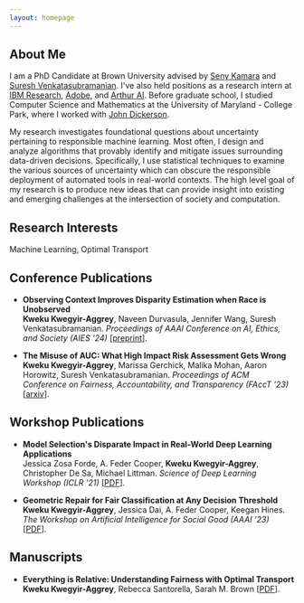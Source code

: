 ```yaml
---
layout: homepage
---
```


## About Me

I am a PhD Candidate at Brown University advised by [Seny Kamara](https://cs.brown.edu/~seny/) and [Suresh Venkatasubramanian](https://vivo.brown.edu/display/suresh).  I've also held positions as a research intern at [IBM Research](https://research.ibm.com/), [Adobe](https://research.adobe.com/), and [Arthur AI](https://www.arthur.ai/). Before graduate school, I studied Computer Science and Mathematics at the University of Maryland - College Park, where I worked with [John Dickerson](https://jpdickerson.com/).   

My research investigates foundational questions about uncertainty pertaining to responsible machine learning.  Most often, I design and analyze algorithms that provably identify and mitigate issues surrounding data-driven decisions. Specifically, I use statistical techniques to examine the various sources of uncertainty which can obscure the responsible deployment of automated tools in real-world contexts.  The high level goal of my research is to produce new ideas that can provide insight into existing and emerging challenges at the intersection of society and computation.  

## Research Interests

Machine Learning, Optimal Transport

## Conference Publications
- **Observing Context Improves Disparity Estimation when Race is Unobserved**
  <br>
  **Kweku Kwegyir-Aggrey**, Naveen Durvasula, Jennifer Wang, Suresh Venkatasubramanian. _Proceedings of AAAI Conference on AI, Ethics, and Society (AIES '24)_ [[preprint](https://drive.google.com/file/d/14PQNfgcqmgeYx9E9q_hvWxkKMxNuoX3_/view?usp=sharing)].

- **The Misuse of AUC: What High Impact Risk Assessment Gets Wrong**
  <br>
  **Kweku Kwegyir-Aggrey**, Marissa Gerchick, Malika Mohan, Aaron Horowitz, Suresh Venkatasubramanian. _Proceedings of ACM Conference on Fairness, Accountability, and Transparency (FAccT '23)_ [[arxiv](https://arxiv.org/pdf/2305.18159.pdf)].

## Workshop Publications 

- **Model Selection's Disparate Impact in Real-World Deep Learning Applications**
  <br>
  Jessica Zosa Forde, A. Feder Cooper, **Kweku Kwegyir-Aggrey**,  Christopher De Sa, Michael Littman. _Science of Deep Learning Workshop (ICLR '21)_  [[PDF](https://arxiv.org/abs/2104.00606)].

- **Geometric Repair for Fair Classification at Any Decision Threshold**
  <br> 
  **Kweku Kwegyir-Aggrey**, Jessica Dai, A. Feder Cooper, Keegan Hines. _The Workshop on Artificial Intelligence for Social Good (AAAI '23)_ [[PDF](https://arxiv.org/pdf/2203.07490.pdf)].

## Manuscripts

- **Everything is Relative: Understanding Fairness with Optimal Transport**
  <br>
  **Kweku Kwegyir-Aggrey**, Rebecca Santorella, Sarah M. Brown [[PDF](https://arxiv.org/abs/2102.10349)].

   
  
  

